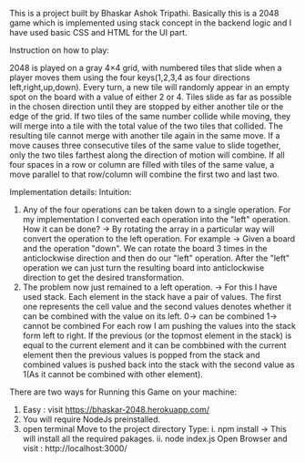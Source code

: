 This is a project built by Bhaskar Ashok Tripathi.
Basically this is a 2048 game which is implemented using stack concept in the backend logic and I have used basic CSS and HTML for the UI part.

Instruction on how to play:

2048 is played on a gray 4×4 grid, with numbered tiles that slide when a player moves them using the four keys(1,2,3,4 as four directions left,right,up,down). Every turn, a new tile will randomly appear in an empty spot on the board with a value of either 2 or 4. Tiles slide as far as possible in the chosen direction until they are stopped by either another tile or the edge of the grid. If two tiles of the same number collide while moving, they will merge into a tile with the total value of the two tiles that collided. The resulting tile cannot merge with another tile again in the same move. If a move causes three consecutive tiles of the same value to slide together, only the two tiles farthest along the direction of motion will combine. If all four spaces in a row or column are filled with tiles of the same value, a move parallel to that row/column will combine the first two and last two.

Implementation details:
Intuition:
1. Any of the four operations can be taken down to a single operation.
   For my implementation I converted each operation into the "left" operation.
   How it can be done?
   -> By rotating the array in a particular way will convert the operation to the left operation.
      For example ->
      Given a board and the operation "down".
      We can rotate the board 3 times in the anticlockwise direction and then do our "left" operation.
      After the "left" operation we can just turn the resulting board into anticlockwise direction to get the desired transformation.
2. The problem now just remained to a left operation.
    -> For this I have used stack.
       Each element in the stack have a pair of values.
       The first one represents the cell value and the second values denotes whether it can be combined with the value on its left.
       0-> can be combined
       1-> cannot be combined
       For each row I am pushing the values into the stack form left to right.
       If the previous (or the topmost element in the stack) is equal to the current element and it can be combbined with the current element then the previous values is popped from the stack and combined values is pushed back into the stack with the second value as 1(As it cannot be combined with other element).


There are two ways for Running this Game on your machine:
1. Easy : visit https://bhaskar-2048.herokuapp.com/
2. You will require NodeJs preinstalled.
3. open terminal
    Move to the project directory
    Type:
    i. npm install 
    -> This will install all the required pakages.
    ii. node index.js
    Open Browser and visit : http://localhost:3000/
